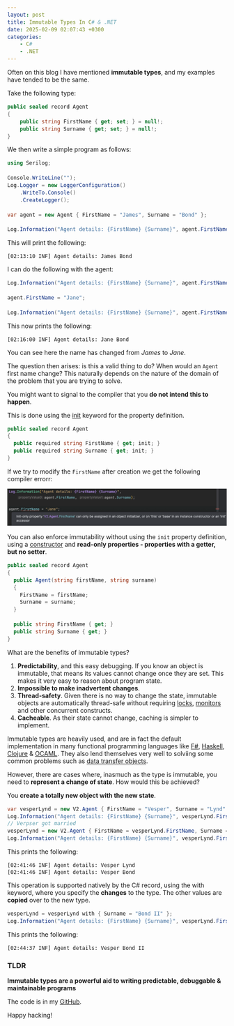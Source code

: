 ```yaml
---
layout: post
title: Immutable Types In C# & .NET
date: 2025-02-09 02:07:43 +0300
categories:
    - C#
    - .NET
---
```


Often on this blog I have mentioned **immutable types**, and my examples have tended to be the same.

Take the following type:

```c#
public sealed record Agent
{
    public string FirstName { get; set; } = null!;
    public string Surname { get; set; } = null!;
}
```

We then write a simple program as follows:

```c#
using Serilog;

Console.WriteLine("");
Log.Logger = new LoggerConfiguration()
    .WriteTo.Console()
    .CreateLogger();

var agent = new Agent { FirstName = "James", Surname = "Bond" };

Log.Information("Agent details: {FirstName} {Surname}", agent.FirstName, agent.Surname);
```

This will print the following:

```plaintext
[02:13:10 INF] Agent details: James Bond
```

I can do the following with the agent:

```c#
Log.Information("Agent details: {FirstName} {Surname}", agent.FirstName, agent.Surname);

agent.FirstName = "Jane";

Log.Information("Agent details: {FirstName} {Surname}", agent.FirstName, agent.Surname);
```

This now prints the following:

```plaintext
[02:16:00 INF] Agent details: Jane Bond
```

You can see here the name has changed from *James* to *Jane*.

The question then arises: is this a valid thing to do? When would an `Agent` first name change? This naturally depends on the nature of the domain of the problem that you are trying to solve.

You might want to signal to the compiler that you **do not intend this to happen**.

This is done using the [init](https://learn.microsoft.com/en-us/dotnet/csharp/language-reference/keywords/init) keyword for the property definition.

```c#
public sealed record Agent
{
  public required string FirstName { get; init; }
  public required string Surname { get; init; }
}
```

If we try to modify the `FirstName` after creation we get the following compiler errorr:

![Mutability1](../images/2025/02/Mutability1.png)

You can also enforce immutability without using the `init` property definition, using a [constructor](https://learn.microsoft.com/en-us/dotnet/csharp/programming-guide/classes-and-structs/constructors) and **read-only properties - properties with a getter, but no setter**. 

```c#
public sealed record Agent
{
  public Agent(string firstName, string surname)
  {
    FirstName = firstName;
    Surname = surname;
  }

  public string FirstName { get; }
  public string Surname { get; }
}
```

What are the benefits of immutable types?

1. **Predictability**, and this easy debugging. If you know an object is immutable, that means its values cannot change once they are set. This makes it very easy to reason about program state.
2. **Impossible to make inadvertent changes**.
3. **Thread-safety**. Given there is no way to change the state, immutable objects are automatically thread-safe without requiring [locks](https://learn.microsoft.com/en-us/dotnet/api/system.threading.lock?view=net-9.0), [monitors](https://learn.microsoft.com/en-us/dotnet/api/system.threading.monitor?view=net-9.0) and other concurrent constructs.
4. **Cacheable**. As their state cannot change, caching is simpler to implement.

Immutable types are heavily used, and are in fact the default implementation in many functional programming languages like [F#](https://fsharp.org/), [Haskell](https://www.haskell.org/), [Clojure](https://clojure.org/about/functional_programming) & [OCAML](https://ocaml.org/). They also lend themselves very well to solviing some common problems such as [data transfer objects](https://en.wikipedia.org/wiki/Data_transfer_object).

However, there are cases where, inasmuch as the type is immutable, you need to **represent a change of state**. How would this be achieved?

You **create a totally new object with the new state**.

```c#
var vesperLynd = new V2.Agent { FirstName = "Vesper", Surname = "Lynd" };
Log.Information("Agent details: {FirstName} {Surname}", vesperLynd.FirstName, vesperLynd.Surname);
// Verpser got married
vesperLynd = new V2.Agent { FirstName = vesperLynd.FirstName, Surname = "Bond" };
Log.Information("Agent details: {FirstName} {Surname}", vesperLynd.FirstName, vesperLynd.Surname);
```

This prints the following:

```plaintext
[02:41:46 INF] Agent details: Vesper Lynd
[02:41:46 INF] Agent details: Vesper Bond
```

This operation is supported natively by the C# record, using the with keyword, where you specify the **changes** to the type. The other values are **copied** over to the new type.

```c#
vesperLynd = vesperLynd with { Surname = "Bond II" };
Log.Information("Agent details: {FirstName} {Surname}", vesperLynd.FirstName, vesperLynd.Surname);
```

This prints the following:

```plaintext
[02:44:37 INF] Agent details: Vesper Bond II
```

### TLDR

**Immutable types are a powerful aid to writing predictable, debuggable & maintainable programs**

The code is in my [GitHub](https://github.com/conradakunga/BlogCode/tree/master/2025-02-09%20-%20Immutability).

Happy hacking!
